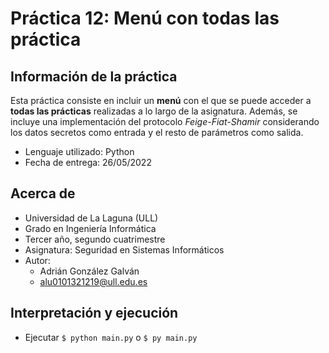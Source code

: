 # Práctica 12: Menú con todas las práctica

## Información de la práctica
Esta práctica consiste en incluir un **menú** con el que se puede acceder a **todas las prácticas** realizadas a lo largo de la asignatura. Además, se incluye una implementación del protocolo _Feige-Fiat-Shamir_ considerando los datos secretos como entrada y el resto de parámetros como salida.
* Lenguaje utilizado: Python
* Fecha de entrega: 26/05/2022

## Acerca de
- Universidad de La Laguna (ULL)
- Grado en Ingeniería Informática 
- Tercer año, segundo cuatrimestre
- Asignatura: Seguridad en Sistemas Informáticos
- Autor:
  - Adrián González Galván
  - alu0101321219@ull.edu.es

## Interpretación y ejecución
- Ejecutar `$ python main.py` o `$ py main.py`